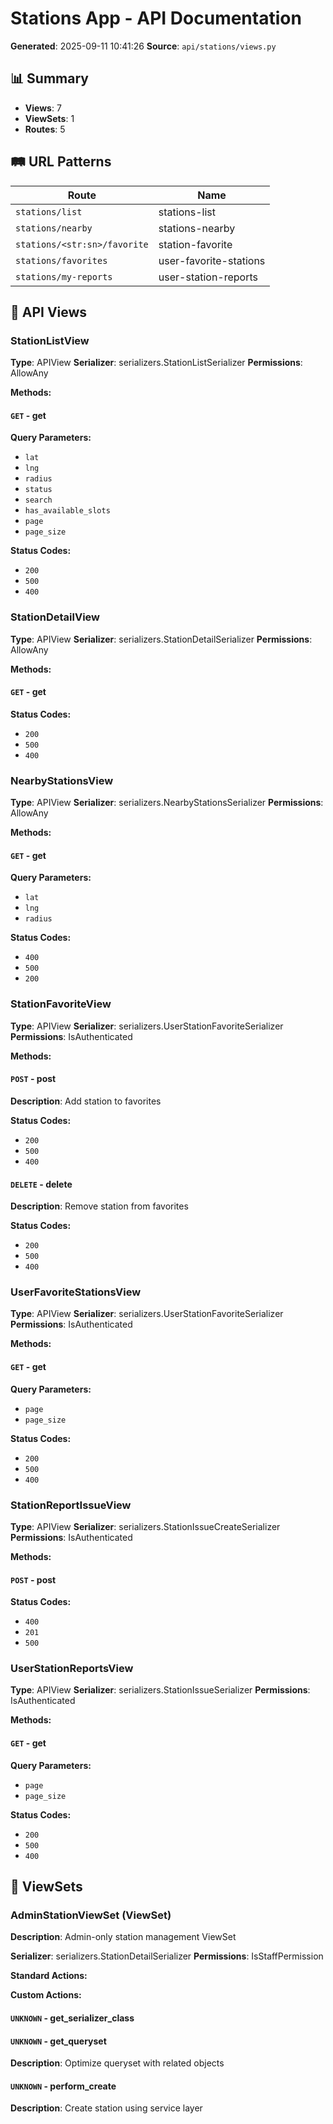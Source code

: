 # Stations App - API Documentation

**Generated**: 2025-09-11 10:41:26
**Source**: `api/stations/views.py`

## 📊 Summary

- **Views**: 7
- **ViewSets**: 1
- **Routes**: 5

## 🛤️ URL Patterns

| Route | Name |
|-------|------|
| `stations/list` | stations-list |
| `stations/nearby` | stations-nearby |
| `stations/<str:sn>/favorite` | station-favorite |
| `stations/favorites` | user-favorite-stations |
| `stations/my-reports` | user-station-reports |

## 🎯 API Views

### StationListView

**Type**: APIView
**Serializer**: serializers.StationListSerializer
**Permissions**: AllowAny

**Methods:**

#### `GET` - get

**Query Parameters:**
- `lat`
- `lng`
- `radius`
- `status`
- `search`
- `has_available_slots`
- `page`
- `page_size`

**Status Codes:**
- `200`
- `500`
- `400`


### StationDetailView

**Type**: APIView
**Serializer**: serializers.StationDetailSerializer
**Permissions**: AllowAny

**Methods:**

#### `GET` - get

**Status Codes:**
- `200`
- `500`
- `400`


### NearbyStationsView

**Type**: APIView
**Serializer**: serializers.NearbyStationsSerializer
**Permissions**: AllowAny

**Methods:**

#### `GET` - get

**Query Parameters:**
- `lat`
- `lng`
- `radius`

**Status Codes:**
- `400`
- `500`
- `200`


### StationFavoriteView

**Type**: APIView
**Serializer**: serializers.UserStationFavoriteSerializer
**Permissions**: IsAuthenticated

**Methods:**

#### `POST` - post

**Description**: Add station to favorites

**Status Codes:**
- `200`
- `500`
- `400`

#### `DELETE` - delete

**Description**: Remove station from favorites

**Status Codes:**
- `200`
- `500`
- `400`


### UserFavoriteStationsView

**Type**: APIView
**Serializer**: serializers.UserStationFavoriteSerializer
**Permissions**: IsAuthenticated

**Methods:**

#### `GET` - get

**Query Parameters:**
- `page`
- `page_size`

**Status Codes:**
- `200`
- `500`
- `400`


### StationReportIssueView

**Type**: APIView
**Serializer**: serializers.StationIssueCreateSerializer
**Permissions**: IsAuthenticated

**Methods:**

#### `POST` - post

**Status Codes:**
- `400`
- `201`
- `500`


### UserStationReportsView

**Type**: APIView
**Serializer**: serializers.StationIssueSerializer
**Permissions**: IsAuthenticated

**Methods:**

#### `GET` - get

**Query Parameters:**
- `page`
- `page_size`

**Status Codes:**
- `200`
- `500`
- `400`


## 🔗 ViewSets

### AdminStationViewSet (ViewSet)

**Description**: Admin-only station management ViewSet

**Serializer**: serializers.StationDetailSerializer
**Permissions**: IsStaffPermission

**Standard Actions:**

**Custom Actions:**

#### `UNKNOWN` - get_serializer_class

#### `UNKNOWN` - get_queryset

**Description**: Optimize queryset with related objects

#### `UNKNOWN` - perform_create

**Description**: Create station using service layer

